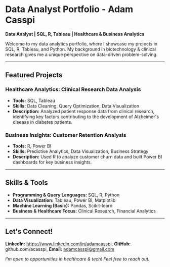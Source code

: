 #  Data Analyst Portfolio - Adam Casspi  

 **Data Analyst | SQL, R, Tableau | Healthcare & Business Analytics**  

Welcome to my data analytics portfolio, where I showcase my projects in SQL, R, Tableau, and Python. My background in biotechnology & clinical research gives me a unique perspective on data-driven problem-solving.  

---

## Featured Projects  

### Healthcare Analytics: Clinical Research Data Analysis  
- **Tools:** SQL, Tableau  
- **Skills:** Data Cleaning, Query Optimization, Data Visualization  
- **Description:** Analyzed patient response data from clinical research, identifying key factors contributing to the development of Alzheimer's disease in diabetes patients.   

###  Business Insights: Customer Retention Analysis  
- **Tools:** R, Power BI  
- **Skills:** Predictive Analytics, Data Visualization, Business Strategy  
- **Description:** Used R to analyze customer churn data and built Power BI dashboards for key business insights.   

---

##  Skills & Tools  

- **Programming & Query Languages:** SQL, R, Python  
- **Data Visualization:** Tableau, Power BI, Matplotlib  
- **Machine Learning (Basic):** Pandas, Scikit-learn  
- **Business & Healthcare Focus:** Clinical Research, Financial Analytics  

---

##  Let's Connect!  

**LinkedIn:** https://www.linkedin.com/in/adamcasspi,
**GitHub:** github.com/acasspi,
**Email:** adamcasspi@gmail.com

*I’m open to opportunities in healthcare & tech! Feel free to reach out.*  

